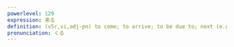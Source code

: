 ```yaml
---
powerlevel: 129
expression: 来る
definition: (v5r,vi,adj-pn) to come; to arrive; to be due to; next (e.g. "next April"); forthcoming; coming; (P)
pronunciation: くる
---
```

